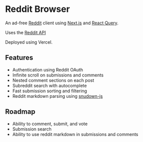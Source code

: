 # Reddit Browser

An ad-free [Reddit](https://www.reddit.com/) client using [Next.js](https://nextjs.org/) and [React Query](https://tanstack.com/query/v4/).

Uses the [Reddit API](https://www.reddit.com/dev/api/)

Deployed using Vercel.

## Features

- Authentication using Reddit OAuth
- Infinite scroll on submissions and comments
- Nested comment sections on each post
- Subreddit search with autocomplete
- Fast submission sorting and filtering
- Reddit markdown parsing using [snudown-js](https://github.com/erikdesjardins/snudown-js)

## Roadmap

- Ability to comment, submit, and vote
- Submission search
- Ability to use reddit markdown in submissions and comments
